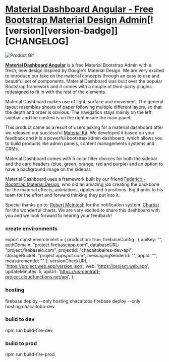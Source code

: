 # [Material Dashboard Angular - Free Bootstrap Material Design Admin](https://www.creative-tim.com/product/material-dashboard-angular2)[![version][version-badge]][CHANGELOG]

![Product Gif](https://raw.githubusercontent.com/creativetimofficial/public-assets/master/material-dashboard-angular/material-dashboard-angular.gif)

**[Material Dashboard Angular](https://www.creative-tim.com/product/material-dashboard-angular2/)** is a free Material Bootstrap Admin with a fresh, new design inspired by Google's Material Design. We are very excited to introduce our take on the material concepts through an easy to use and beautiful set of components. Material Dashboard was built over the popular Bootstrap framework and it comes with a couple of third-party plugins redesigned to fit in with the rest of the elements.

Material Dashboard makes use of light, surface and movement. The general layout resembles sheets of paper following multiple different layers, so that the depth and order is obvious. The navigation stays mainly on the left sidebar and the content is on the right inside the main panel.

This product came as a result of users asking for a material dashboard after we released our successful [Material Kit](http://www.creative-tim.com/product/material-kit). We developed it based on your feedback and it is a powerful bootstrap admin dashboard, which allows you to build products like admin panels, content managements systems and CRMs.

Material Dashboard comes with 5 color filter choices for both the sidebar and the card headers (blue, green, orange, red and purple) and an option to have a background image on the sidebar.

Material Dashboard uses a framework built by our friend [Federico - Bootstrap Material Design](http://fezvrasta.github.io/bootstrap-material-design/), who did an amazing job creating the backbone for the material effects, animations, ripples and transitions. Big thanks to his team for the effort and forward thinking they put into it.

Special thanks go to:
[Robert McIntosh](https://github.com/mouse0270/bootstrap-notify) for the notification system.
[Chartist](https://gionkunz.github.io/chartist-js/) for the wonderful charts.
We are very excited to share this dashboard with you and we look forward to hearing your feedback!



### create environments

export const environment = {
  production: true,
  firebaseConfig : {
    apiKey: "",
    authDomain: "project.firebaseapp.com",
    databaseURL: "project.firebaseio.com",
    projectId: "chacaitobaires-dev-api",
    storageBucket: "project.appspot.com",
    messagingSenderId: "",
    appId: "",
    measurementId: ""
  },
  versionCheckURL : 'https://project.web.app/version.json',
  web: 'https://project.web.app',
  updateMinutes: 5,
  apiUrl: 'https://us-central1-project.cloudfunctions.net/api',
};

### hosting 
firebase deploy --only hosting:chacaitoba
firebase deploy --only hosting:chacaitoba-dev

### build to dev
npm run build-fire-dev

### build to prod
npm run build-fire-prod